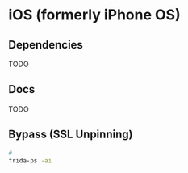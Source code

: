 # iOS (formerly iPhone OS)

<!--
https://github.com/rodolfomarianocy/Tricks-Pentesting-Android-and-IOS-Applications/blob/main/README.md
https://oleksandr-stepanov.medium.com/ssl-pinning-with-alamofire-5-538ad7b8ee0f
https://medium.com/@Shubhransh-Gupta/ios-ssl-pinning-with-alamofire-making-ios-app-more-secured-400023cce917
https://www.kodeco.com/1484288-preventing-man-in-the-middle-attacks-in-ios-with-ssl-pinning

https://spaceraccoon.dev/from-checkra1n-to-frida-ios-app-pentesting-quickstart-on-ios-13/
https://github.com/skavenger2/TopicNotes/blob/main/Mobile/jailbreak-detection-bypasses.md
https://www.cyberlands.io/sslpinningbypassios
https://markovate.com/blog/ssl-pinning-for-ios-apps/
https://medium.com/trendyol-tech/securing-ios-applications-with-ssl-pinning-38d551945306
https://appinventiv.com/blog/ssl-pinning-in-ios-app/
https://developer.apple.com/news/?id=g9ejcf8y
https://redfoxsec.com/blog/ios-ssl-pinning-bypass/
https://www.appknox.com/blog/bypass-ssl-pinning-in-ios-app
https://www.guardsquare.com/blog/ios-ssl-certificate-pinning-bypassing
https://www.appknox.com/blog/ios-jailbreak-detection-bypass

https://build.frida.re/
-->

## Dependencies

TODO

## Docs

TODO

## Bypass (SSL Unpinning)

```sh
#
frida-ps -ai
```

<!--
ios jailbreak disable
-->
